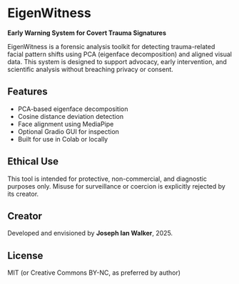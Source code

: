 # EigenWitness

**Early Warning System for Covert Trauma Signatures**

EigenWitness is a forensic analysis toolkit for detecting trauma-related facial pattern shifts using PCA (eigenface decomposition) and aligned visual data. This system is designed to support advocacy, early intervention, and scientific analysis without breaching privacy or consent.

## Features
- PCA-based eigenface decomposition
- Cosine distance deviation detection
- Face alignment using MediaPipe
- Optional Gradio GUI for inspection
- Built for use in Colab or locally

## Ethical Use
This tool is intended for protective, non-commercial, and diagnostic purposes only. Misuse for surveillance or coercion is explicitly rejected by its creator.

## Creator
Developed and envisioned by **Joseph Ian Walker**, 2025.

## License
MIT (or Creative Commons BY-NC, as preferred by author)
